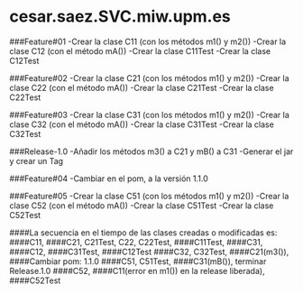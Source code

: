 # cesar.saez.SVC.miw.upm.es

###Feature#01
-Crear la clase C11 (con los métodos m1() y m2())
-Crear la clase C12 (con el método mA())
-Crear la clase C11Test
-Crear la clase C12Test

###Feature#02
-Crear la clase C21 (con los métodos m1() y m2())
-Crear la clase C22 (con el método mA())
-Crear la clase C21Test
-Crear la clase C22Test

###Feature#03
-Crear la clase C31 (con los métodos m1() y m2())
-Crear la clase C32 (con el método mA())
-Crear la clase C31Test
-Crear la clase C32Test

###Release-1.0
-Añadir los métodos m3() a C21 y mB() a C31
-Generar el jar y crear un Tag

###Feature#04
-Cambiar en el pom, a la versión 1.1.0

###Feature#05
-Crear la clase C51 (con los métodos m1() y m2())
-Crear la clase C52 (con el método mA())
-Crear la clase C51Test
-Crear la clase C52Test

####La secuencia en el tiempo de las clases creadas o modificadas es:
####C11,
####C21, C21Test, C22, C22Test,
####C11Test,
####C31,
####C12,
####C31Test,
####C12Test
####C32, C32Test,
####C21(m3()),
####Cambiar pom: 1.1.0
####C51, C51Test,
####C31(mB()), terminar Release.1.0
####C52,
####C11(error en m1()) en la release liberada),
####C52Test
